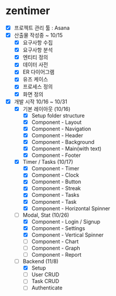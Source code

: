# zentimer

- [x] 프로젝트 관리 툴 : Asana
- [x] 산출물 작성중 ~ 10/15
  - [x] 요구사항 수집
  - [x] 요구사항 분석
  - [x] 엔티티 정의
  - [x] 데이터 사전
  - [x] ER 다이어그램
  - [x] 유즈 케이스
  - [x] 프로세스 정의
  - [x] 화면 정의
- [x] 개발 시작 10/16 ~ 10/31
  - [x] 기본 레이아웃 (10/16)
    - [x] Setup folder structure
    - [x] Component - Layout
    - [x] Component - Navigation
    - [x] Component - Header
    - [x] Component - Background
    - [x] Component - Main(with text)
    - [x] Component - Footer
  - [x] Timer / Tasks (10/17)
    - [x] Component - Timer
    - [x] Component - Clock
    - [x] Component - Button
    - [x] Component - Streak
    - [x] Component - Tasks
    - [x] Component - Task
    - [x] Component - Horizontal Spinner
  - [ ] Modal, Stat (10/26)
    - [x] Component - Login / Signup
    - [x] Component - Settings
    - [x] Component - Vertical Spinner
    - [ ] Component - Chart
    - [ ] Component - Graph
    - [ ] Component - Report
  - [ ] Backend (11/8)
    - [x] Setup
    - [ ] User CRUD
    - [ ] Task CRUD
    - [ ] Authenticate